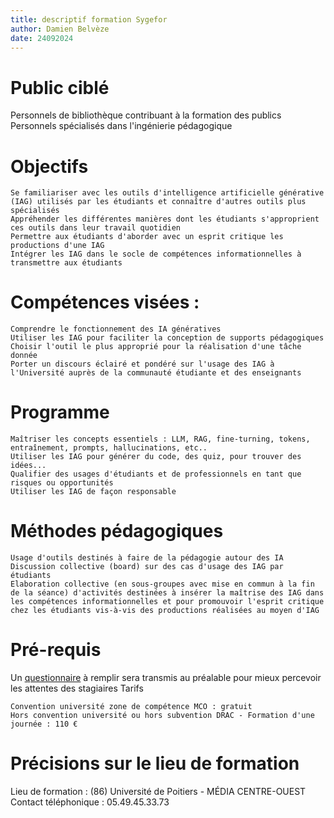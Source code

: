 ```yaml
---
title: descriptif formation Sygefor
author: Damien Belvèze
date: 24092024 
---
```


# Public ciblé

Personnels de bibliothèque contribuant à la formation des publics
Personnels spécialisés dans l'ingénierie pédagogique

# Objectifs

    Se familiariser avec les outils d'intelligence artificielle générative (IAG) utilisés par les étudiants et connaître d'autres outils plus spécialisés
    Appréhender les différentes manières dont les étudiants s'approprient ces outils dans leur travail quotidien
    Permettre aux étudiants d'aborder avec un esprit critique les productions d'une IAG
    Intégrer les IAG dans le socle de compétences informationnelles à transmettre aux étudiants


# Compétences visées :

    Comprendre le fonctionnement des IA génératives
    Utiliser les IAG pour faciliter la conception de supports pédagogiques
    Choisir l'outil le plus approprié pour la réalisation d'une tâche donnée
    Porter un discours éclairé et pondéré sur l'usage des IAG à l'Université auprès de la communauté étudiante et des enseignants

# Programme

    Maîtriser les concepts essentiels : LLM, RAG, fine-turning, tokens, entraînement, prompts, hallucinations, etc..
    Utiliser les IAG pour générer du code, des quiz, pour trouver des idées...
    Qualifier des usages d'étudiants et de professionnels en tant que risques ou opportunités
    Utiliser les IAG de façon responsable

# Méthodes pédagogiques

    Usage d'outils destinés à faire de la pédagogie autour des IA
    Discussion collective (board) sur des cas d'usage des IAG par étudiants
    Elaboration collective (en sous-groupes avec mise en commun à la fin de la séance) d'activités destinées à insérer la maîtrise des IAG dans les compétences informationnelles et pour promouvoir l'esprit critique chez les étudiants vis-à-vis des productions réalisées au moyen d'IAG

# Pré-requis

Un [questionnaire](questionnaire.md) à remplir sera transmis au préalable pour mieux percevoir les attentes des stagiaires
Tarifs

    Convention université zone de compétence MCO : gratuit
    Hors convention université ou hors subvention DRAC - Formation d'une journée : 110 €

# Précisions sur le lieu de formation
Lieu de formation : (86) Université de Poitiers - MÉDIA CENTRE-OUEST
Contact téléphonique : 05.49.45.33.73